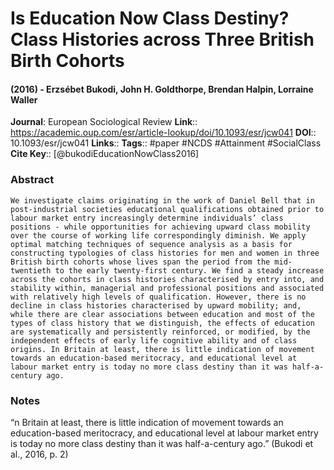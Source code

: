 # Is Education Now Class Destiny? Class Histories across Three British Birth Cohorts
#### (2016) - Erzsébet Bukodi, John H. Goldthorpe, Brendan Halpin, Lorraine Waller
**Journal**: European Sociological Review
**Link**:: https://academic.oup.com/esr/article-lookup/doi/10.1093/esr/jcw041
**DOI**:: 10.1093/esr/jcw041
**Links**:: 
**Tags**:: #paper #NCDS #Attainment #SocialClass 
**Cite Key**:: [@bukodiEducationNowClass2016]

### Abstract

```
We investigate claims originating in the work of Daniel Bell that in post-industrial societies educational qualifications obtained prior to labour market entry increasingly determine individuals’ class positions - while opportunities for achieving upward class mobility over the course of working life correspondingly diminish. We apply optimal matching techniques of sequence analysis as a basis for constructing typologies of class histories for men and women in three British birth cohorts whose lives span the period from the mid-twentieth to the early twenty-first century. We find a steady increase across the cohorts in class histories characterised by entry into, and stability within, managerial and professional positions and associated with relatively high levels of qualification. However, there is no decline in class histories characterised by upward mobility; and, while there are clear associations between education and most of the types of class history that we distinguish, the effects of education are systematically and persistently reinforced, or modified, by the independent effects of early life cognitive ability and of class origins. In Britain at least, there is little indication of movement towards an education-based meritocracy, and educational level at labour market entry is today no more class destiny than it was half-a-century ago.
```

### Notes

“n Britain at least, there is little indication of movement towards an education-based meritocracy, and educational level at labour market entry is today no more class destiny than it was half-a-century ago.” (Bukodi et al., 2016, p. 2)